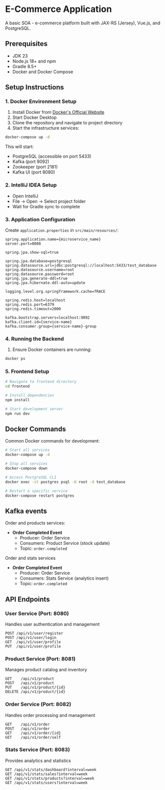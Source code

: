 # E-Commerce Application

A basic SOA - e-commerce platform built with JAX-RS (Jersey), Vue.js, and PostgreSQL.

## Prerequisites

- JDK 23
- Node.js 18+ and npm
- Gradle 8.5+
- Docker and Docker Compose

## Setup Instructions

### 1. Docker Environment Setup
1. Install Docker from [Docker's Official Website](https://www.docker.com/products/docker-desktop/)
2. Start Docker Desktop
3. Clone the repository and navigate to project directory
4. Start the infrastructure services:
```bash
docker-compose up -d
```

This will start:
- PostgreSQL (accessible on port 5433)
- Kafka (port 9092)
- Zookeeper (port 2181)
- Kafka UI (port 8080)

### 2. IntelliJ IDEA Setup
- Open IntelliJ
- File → Open → Select project folder
- Wait for Gradle sync to complete

### 3. Application Configuration

Create `application.properties` in `src/main/resources/`:
```properties
spring.application.name={microservice_name}
server.port=8088

spring.jpa.show-sql=true

spring.jpa.database=postgresql
spring.datasource.url=jdbc:postgresql://localhost:5433/test_database
spring.datasource.username=root
spring.datasource.password=root
spring.jpa.generate-ddl=true
spring.jpa.hibernate.ddl-auto=update

logging.level.org.springframework.cache=TRACE

spring.redis.host=localhost
spring.redis.port=6379
spring.redis.timeout=2000

kafka.bootstrap.servers=localhost:9092
kafka.client.id={service-name}
kafka.consumer.group={service-name}-group
```

### 4. Running the Backend
1. Ensure Docker containers are running:
```bash
docker ps
```

### 5. Frontend Setup
```bash
# Navigate to frontend directory
cd frontend

# Install dependencies
npm install

# Start development server
npm run dev
```

## Docker Commands

Common Docker commands for development:

```bash
# Start all services
docker-compose up -d

# Stop all services
docker-compose down

# Access PostgreSQL CLI
docker exec -it postgres psql -U root -d test_database

# Restart a specific service
docker-compose restart postgres
```

## Kafka events

Order and products services:

- **Order Completed Event**
  - Producer: Order Service
  - Consumers: Product Service (stock update)
  - Topic: `order.completed`

Order and stats services

- **Order Completed Event**
  - Producer: Order Service
  - Consumers: Stats Service (analytics insert)
  - Topic: `order.completed`

## API Endpoints

### User Service (Port: 8080)
Handles user authentication and management
```http
POST /api/v1/user/register
POST /api/v1/user/login
GET  /api/v1/user/profile
PUT  /api/v1/user/profile
```

### Product Service (Port: 8081)
Manages product catalog and inventory
```http
GET    /api/v1/product
POST   /api/v1/product
PUT    /api/v1/product/{id}
DELETE /api/v1/product/{id}
```

### Order Service (Port: 8082)
Handles order processing and management
```http
GET    /api/v1/order
POST   /api/v1/order
GET    /api/v1/order/{id}
GET    /api/v1/order/self
```

### Stats Service (Port: 8083)
Provides analytics and statistics
```http
GET /api/v1/stats/dashboard?interval=week
GET /api/v1/stats/sales?interval=week
GET /api/v1/stats/products?interval=week
GET /api/v1/stats/users?interval=week
```